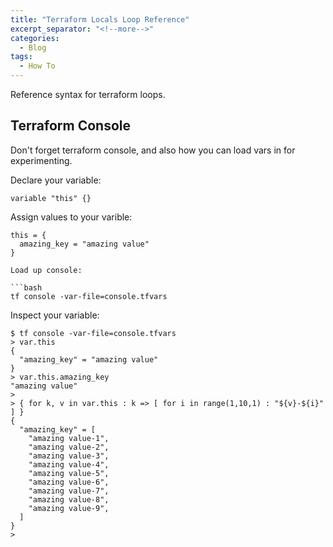 ```yaml
---
title: "Terraform Locals Loop Reference"
excerpt_separator: "<!--more-->"
categories:
  - Blog
tags:
  - How To
---
```

Reference syntax for terraform loops.

## Terraform Console

Don't forget terraform console, and also how you can load vars in
for experimenting.

Declare your variable:

```hcl
variable "this" {}
```

Assign values to your varible:

```hcl
this = {
  amazing_key = "amazing value"
}

Load up console:

```bash
tf console -var-file=console.tfvars
```

Inspect your variable:

```shell
$ tf console -var-file=console.tfvars
> var.this
{
  "amazing_key" = "amazing value"
}
> var.this.amazing_key
"amazing value"
>  
> { for k, v in var.this : k => [ for i in range(1,10,1) : "${v}-${i}" ] }
{
  "amazing_key" = [
    "amazing value-1",
    "amazing value-2",
    "amazing value-3",
    "amazing value-4",
    "amazing value-5",
    "amazing value-6",
    "amazing value-7",
    "amazing value-8",
    "amazing value-9",
  ]
}
>  
```
